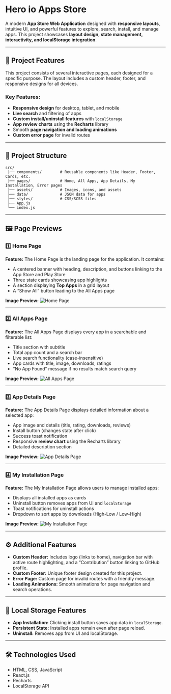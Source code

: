 # Hero io Apps Store

A modern **App Store Web Application** designed with **responsive layouts**, intuitive UI, and powerful features to explore, search, install, and manage apps. This project showcases **layout design, state management, interactivity, and localStorage integration**.

---

## 🔹 Project Features

This project consists of several interactive pages, each designed for a specific purpose. The layout includes a custom header, footer, and responsive designs for all devices.

### **Key Features:**

* **Responsive design** for desktop, tablet, and mobile
* **Live search** and filtering of apps
* **Custom install/uninstall features** with `localStorage`
* **App review charts** using the **Recharts** library
* Smooth **page navigation and loading animations**
* **Custom error page** for invalid routes

---

## 📌 Project Structure

```
src/
 ├── components/        # Reusable components like Header, Footer, Cards, etc.
 ├── pages/             # Home, All Apps, App Details, My Installation, Error pages
 ├── assets/            # Images, icons, and assets
 ├── data/              # JSON data for apps
 ├── styles/            # CSS/SCSS files
 ├── App.js
 └── index.js
```

---

## 🖼 Page Previews

### 1️⃣ **Home Page**

**Feature:**
The Home Page is the landing page for the application. It contains:

* A centered banner with heading, description, and buttons linking to the App Store and Play Store
* Three state cards showcasing app highlights
* A section displaying **Top Apps** in a grid layout
* A “Show All” button leading to the All Apps page

**Image Preview:**
![Home Page](/readme-assets/home-page.png)

---

### 2️⃣ **All Apps Page**

**Feature:**
The All Apps Page displays every app in a searchable and filterable list:

* Title section with subtitle
* Total app count and a search bar
* Live search functionality (case-insensitive)
* App cards with title, image, downloads, ratings
* “No App Found” message if no results match search query

**Image Preview:**
![All Apps Page](/readme-assets/all-apps.png)

---

### 3️⃣ **App Details Page**

**Feature:**
The App Details Page displays detailed information about a selected app:

* App image and details (title, rating, downloads, reviews)
* Install button (changes state after click)
* Success toast notification
* Responsive **review chart** using the Recharts library
* Detailed description section

**Image Preview:**
![App Details Page](/readme-assets/app-details.png)

---

### 4️⃣ **My Installation Page**

**Feature:**
The My Installation Page allows users to manage installed apps:

* Displays all installed apps as cards
* Uninstall button removes apps from UI and `localStorage`
* Toast notifications for uninstall actions
* Dropdown to sort apps by downloads (High-Low / Low-High)

**Image Preview:**
![My Installation Page](/readme-assets/installed-apps.png)

---

## ⚙️ Additional Features

* **Custom Header:** Includes logo (links to home), navigation bar with active route highlighting, and a “Contribution” button linking to GitHub profile.
* **Custom Footer:** Unique footer design created for this project.
* **Error Page:** Custom page for invalid routes with a friendly message.
* **Loading Animations:** Smooth animations for page navigation and search operations.

---

## 💾 Local Storage Features

* **App Installation:** Clicking install button saves app data in `localStorage`.
* **Persistent State:** Installed apps remain even after page reload.
* **Uninstall:** Removes app from UI and localStorage.

---

## 🛠 Technologies Used

* HTML, CSS, JavaScript
* React.js
* Recharts
* LocalStorage API